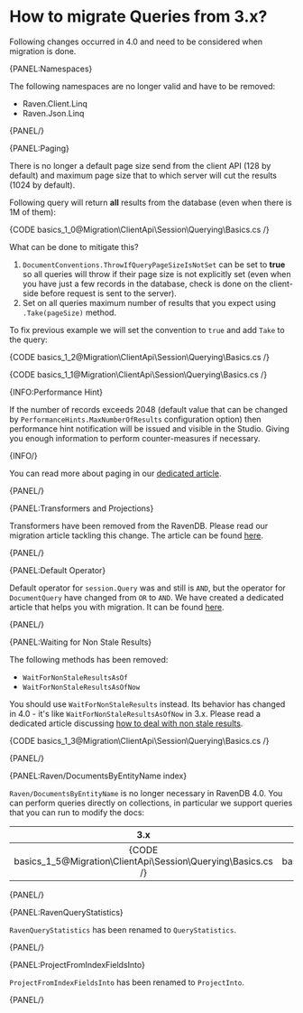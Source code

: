 ﻿# How to migrate Queries from 3.x?

Following changes occurred in 4.0 and need to be considered when migration is done.

{PANEL:Namespaces}

The following namespaces are no longer valid and have to be removed:

- Raven.Client.Linq
- Raven.Json.Linq

{PANEL/}

{PANEL:Paging}

There is no longer a default page size send from the client API (128 by default) and maximum page size that to which server will cut the results (1024 by default).

Following query will return **all** results from the database (even when there is 1M of them):

{CODE basics_1_0@Migration\ClientApi\Session\Querying\Basics.cs /}

What can be done to mitigate this?

1. `DocumentConventions.ThrowIfQueryPageSizeIsNotSet` can be set to **true** so all queries will throw if their page size is not explicitly set (even when you have just a few records in the database, check is done on the client-side before request is sent to the server).
2. Set on all queries maximum number of results that you expect using `.Take(pageSize)` method.

To fix previous example we will set the convention to `true` and add `Take` to the query:

{CODE basics_1_2@Migration\ClientApi\Session\Querying\Basics.cs /}

{CODE basics_1_1@Migration\ClientApi\Session\Querying\Basics.cs /}

{INFO:Performance Hint}

If the number of records exceeds 2048 (default value that can be changed by `PerformanceHints.MaxNumberOfResults` configuration option) then performance hint notification will be issued and visible in the Studio. Giving you enough information to perform counter-measures if necessary.

{INFO/}

You can read more about paging in our [dedicated article](../../../../indexes/querying/paging).

{PANEL/}

{PANEL:Transformers and Projections}

Transformers have been removed from the RavenDB. Please read our migration article tackling this change. The article can be found [here](../../../../migration/client-api/session/querying/transformers).

{PANEL/}

{PANEL:Default Operator}

Default operator for `session.Query` was and still is `AND`, but the operator for `DocumentQuery` have changed from `OR` to `AND`. We have created a dedicated article that helps you with migration. It can be found [here](../../../../migration/client-api/session/querying/documentquery).

{PANEL/}

{PANEL:Waiting for Non Stale Results}

The following methods has been removed:

- `WaitForNonStaleResultsAsOf`
- `WaitForNonStaleResultsAsOfNow`

You should use `WaitForNonStaleResults` instead. Its behavior has changed in 4.0 - it's like `WaitForNonStaleResultsAsOfNow` in 3.x. Please read a dedicated article discussing [how to deal with non stale results](../../../../indexes/stale-indexes).

{CODE basics_1_3@Migration\ClientApi\Session\Querying\Basics.cs /}

{PANEL/}

{PANEL:Raven/DocumentsByEntityName index}

`Raven/DocumentsByEntityName` is no longer necessary in RavenDB 4.0. You can perform queries directly on collections, in particular we support queries that you can run to modify the docs:

| 3.x | 4.0 |
|:---:|:---:|
| {CODE basics_1_5@Migration\ClientApi\Session\Querying\Basics.cs /} | {CODE basics_1_6@Migration\ClientApi\Session\Querying\Basics.cs /} |

{PANEL/}

{PANEL:RavenQueryStatistics}

`RavenQueryStatistics` has been renamed to `QueryStatistics`.

{PANEL/}

{PANEL:ProjectFromIndexFieldsInto}

`ProjectFromIndexFieldsInto` has been renamed to `ProjectInto`.

{PANEL/}
